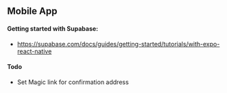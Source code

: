 ## Mobile App

#### Getting started with Supabase:

- https://supabase.com/docs/guides/getting-started/tutorials/with-expo-react-native

#### Todo

- Set Magic link for confirmation address
